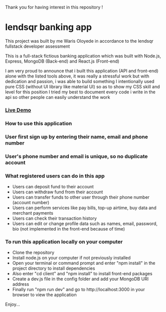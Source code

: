 Thank you for having interest in this repository !

# lendsqr banking app

This project was built by me Waris Oloyede in accordance to the lendsqr fullstack developer assessment

This is a full-stack fictious banking application which was built with Node.js, Express, MongoDB (Back-end) and React.js (Front-end)

I am very proud to announce that i built this application (API and front-end) alone with the listed tools above, it was really a stressful work but with dedication and passion, i was able to build something
I intentionally used pure CSS (without UI library like material UI) so as to show my CSS skill and level for this position
I tried my best to document every code i write in the api so other people can easily understand the work

### [Live Demo](https://lendsqr-banking-app.herokuapp.com/ "lendsqr banking app")

### How to use this application

### User first sign up by entering their name, email and phone number
### User's phone number and email is unique, so no duplicate account
### What registered users can do in this app

- Users can deposit fund to their account
- Users can withdraw fund from their account
- Users can transfer funds to other user through their phone number (account number)
- Users can perform services like pay bills, top-up airtime, buy data and merchant payments
- Users can check their transaction history
- Users can edit or change profile data such as names, email, password, bio (not implemented in the front-end because of time)



### To run this application locally on your computer

- Clone the repository
- Install node.js on your computer if not previously installed
- Open your terminal or command prompt and enter "npm install" in the project directory to install dependencies
- Also enter "cd client" and "npm install" to install front-end packages 
- Create a dev.js file in the config folder and add your MongoDB URI address
- Finally run "npm run dev" and go to http://localhost:3000 in your browser to view the application

Enjoy...
